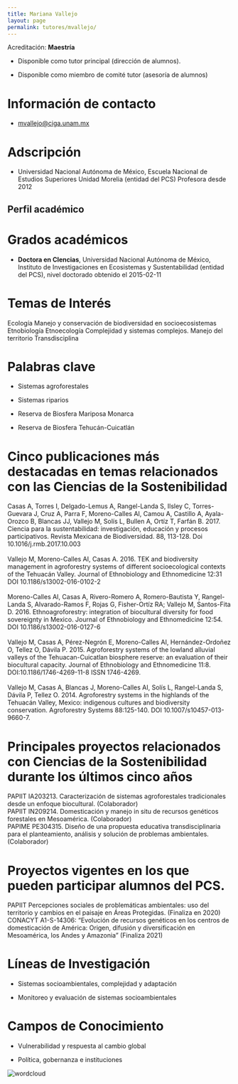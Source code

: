 ```yaml
---
title: Mariana Vallejo
layout: page
permalink: tutores/mvallejo/
---
```


Acreditación: **Maestría**


 - Disponible como tutor principal (dirección de alumnos).


 - Disponible como miembro de comité tutor (asesoría de alumnos)





# Información de contacto

 - <mvallejo@ciga.unam.mx>





# Adscripción


 - Universidad Nacional Autónoma de México, Escuela Nacional de Estudios Superiores Unidad Morelia (entidad del PCS)    Profesora desde 2012
 





## Perfil académico


# Grados académicos


 - **Doctora en CIencias**, Universidad Nacional Autónoma de México, Instituto de Investigaciones en Ecosistemas y Sustentabilidad (entidad del PCS), nivel doctorado obtenido el 2015-02-11




# Temas de Interés

Ecología
Manejo y conservación de biodiversidad en socioecosistemas
Etnobiología
Etnoecología
Complejidad y sistemas complejos.
Manejo del territorio
Transdisciplina



# Palabras clave


 - Sistemas agroforestales

 - Sistemas riparios

 - Reserva de Biosfera Mariposa Monarca

 - Reserva de Biosfera Tehucán-Cuicatlán




# Cinco publicaciones más destacadas en temas relacionados con las Ciencias de la Sostenibilidad

Casas A, Torres I, Delgado-Lemus A, Rangel-Landa S, Ilsley C, Torres-Guevara J, Cruz A, Parra F, Moreno-Calles AI, Camou A, Castillo A, Ayala-Orozco B, Blancas JJ, Vallejo M, Solís L, Bullen A, Ortíz T, Farfán B. 2017. Ciencia para la sustentabilidad: investigación, educación y procesos participativos. Revista Mexicana de Biodiversidad. 88, 113-128. Doi 10.1016/j.rmb.2017.10.003<br /><br />Vallejo M, Moreno-Calles AI, Casas A. 2016. TEK and biodiversity management in agroforestry systems of different socioecological contexts of the Tehuacán Valley. Journal of Ethnobiology and Ethnomedicine 12:31 DOI 10.1186/s13002-016-0102-2<br /><br />Moreno-Calles AI, Casas A, Rivero-Romero A, Romero-Bautista Y, Rangel-Landa S, Alvarado-Ramos F, Rojas G, Fisher-Ortíz RA; Vallejo M, Santos-Fita D. 2016. Ethnoagroforestry: integration of biocultural diversity for food sovereignty in Mexico. Journal of Ethnobiology and Ethnomedicine 12:54. DOI 10.1186/s13002-016-0127-6<br /><br />Vallejo M, Casas A, Pérez-Negrón E, Moreno-Calles AI, Hernández-Ordoñez O, Tellez O, Dávila P. 2015. Agroforestry systems of the lowland alluvial valleys of the Tehuacan-Cuicatlan biosphere reserve: an evaluation of their biocultural capacity. Journal of Ethnobiology and Ethnomedicine 11:8. DOI:10.1186/1746-4269-11-8 ISSN 1746-4269.<br /><br />Vallejo M, Casas A, Blancas J, Moreno-Calles AI, Solís L, Rangel-Landa S, Dávila P, Tellez O. 2014. Agroforestry systems in the highlands of the Tehuacán Valley, Mexico: indigenous cultures and biodiversity conservation. Agroforestry Systems 88:125-140. DOI 10.1007/s10457-013-9660-7.




# Principales proyectos relacionados con Ciencias de la Sostenibilidad durante los últimos cinco años

PAPIIT IA203213. Caracterización de sistemas agroforestales tradicionales desde un enfoque biocultural. (Colaborador)<br />PAPIIT IN209214. Domesticación y manejo in situ de recursos genéticos forestales en Mesoamérica. (Colaborador)<br />PAPIME PE304315. Diseño de una propuesta educativa transdisciplinaria para el planteamiento, análisis y solución de problemas ambientales. (Colaborador)




# Proyectos vigentes en los que pueden participar alumnos del PCS.

PAPIIT Percepciones sociales de problemáticas ambientales: uso del territorio y cambios en el paisaje en Áreas Protegidas. (Finaliza en 2020)<br />CONACYT A1-S-14306: “Evolución de recursos genéticos en los centros de domesticación de América: Origen, difusión y diversificación en Mesoamérica, los Andes y Amazonia” (Finaliza 2021)




# Líneas de Investigación


 - Sistemas socioambientales, complejidad y adaptación

 - Monitoreo y evaluación de sistemas socioambientales





# Campos de Conocimiento

 - Vulnerabilidad y respuesta al cambio global

 - Política, gobernanza e instituciones



![wordcloud](https://sostenibilidad.posgrado.unam.mx/media/perfil-academico/243/wordcloud.png)
